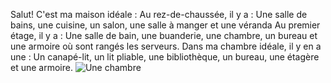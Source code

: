 Salut!
C'est ma maison idéale :
Au rez-de-chaussée, il y a :
Une salle de bains, une cuisine, un salon, une salle à manger et une véranda
Au premier étage, il y a :
Une salle de bain, une buanderie, une chambre, un bureau et une armoire où sont rangés les serveurs.
Dans ma chambre idéale, il y en a une :
Un canapé-lit, un lit pliable, une bibliothèque, un bureau, une étagère et une armoire.
![Une chambre](https://specials-images.forbesimg.com/imageserve/5d2f48cf66767000084aec61/960x0.jpg?fit=scale)
